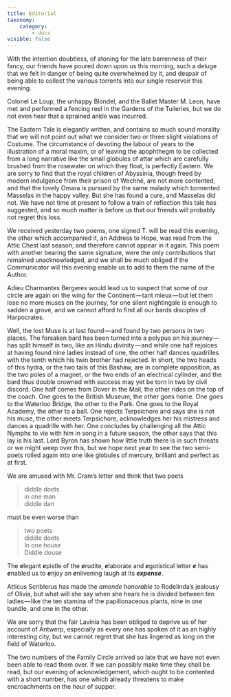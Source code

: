 ```yaml
---
title: Editorial
taxonomy:
    category:
        - docs
visible: false
---
```


With the intention doubtless, of atoning for the late barrenness of their fancy, our friends have poured down upon us this morning, such a deluge that we felt in danger of being quite overwhelmed by it, and despair of being able to collect the various torrents into our single reservoir this evening.

Colonel Le Loup, the unhappy Blondel, and the Ballet Master M. Leon, have met and performed a fencing reel in the Gardens of the Tuileries, but we do not even hear that a sprained ankle was incurred.

The Eastern Tale is elegantly written, and contains so much sound morality that we will not point out what we consider two or three slight violations of Costume. The circumstance of devoting the labour of years to the illustration of a moral maxim, or of leaving the apophthegm to be collected from a long narrative like the small globules of attar which are carefully brushed from the rosewater on which they float, is perfectly Eastern. We are sorry to find that the royal children of Abyssinia, though freed by modern indulgence from their prison of Wechné, are not more contented, and that the lovely Omara is pursued by the same malady which tormented Masselas in the happy valley. But she has found a cure, and Masselas did not. We have not time at present to follow a train of reflection this tale has suggested, and so much matter is before us that our friends will probably not regret this loss.

We received yesterday two poems, one signed T. will be read this evening, the other which accompanied it, an Address to Hope, was read from the Attic Chest last season, and therefore cannot appear in it again. This poem with another bearing the same signature, were the only contributions that remained unacknowledged, and we shall be much obliged if the Communicator will this evening enable us to add to them the name of the Author.

Adieu Charmantes Bergeres would lead us to suspect that some of our circle are again on the wing for the Continent — tant mieux — but let them lose no more muses on the journey, for one silent nightingale is enough to sadden a grove, and we cannot afford to find all our bards disciples of Harpocrates.

Well, the lost Muse is at last found — and found by two persons in two places. The forsaken bard has been turned into a polypus on his journey — has split himself in two, like an Hindu divinity — and while one half rejoices at having found nine ladies instead of one, the other half dances quadrilles with the tenth which his twin brother had rejected. In short, the two heads of this hydra, or the two tails of this Bashaw, are in complete opposition, as the two poles of a magnet, or the two ends of an electrical cylinder, and the bard thus double crowned with success may yet be torn in two by civil discord. One half comes from Dover in the Mail, the other rides on the top of the coach. One goes to the British Museum, the other goes home. One goes to the Waterloo Bridge, the other to the Park. One goes to the Royal Academy, the other to a ball. One rejects Terpsichore and says she is not his muse, the other meets Terpsichore, acknowledges her his mistress and dances a quadrille with her. One concludes by challenging all the Attic Nymphs to vie with him in song in a future season, the other says that this lay is his last. Lord Byron has shown how little truth there is in such threats or we might weep over this, but we hope next year to see the two semi-poets rolled again into one like globules of mercury, brilliant and perfect as at first.

We are amused with Mr. Cram’s letter and think that two poets

> diddle doets  
> in one man  
> diddle dan

must be even worse than 

> two poets  
> diddle doets  
> In one house  
> Diddle douse

The ***e***legant ***e***pistle of the ***e***rudite, ***e***laborate and ***e***gotistical letter ***e*** has ***e***nabled us to ***e***njoy an ***e***nlivening laugh at its ***expense***.

Atticus Scriblerus has made the *amende honorable* to Rodelinda’s jealousy of Olivia, but what will she say when she hears he is divided between ten ladies — like the ten stamina of the papilionaceous plants, nine in one bundle, and one in the other.

We are sorry that the fair Lavinia has been obliged to deprive us of her account of Antwerp, especially as every one has spoken of it as an highly interesting city, but we cannot regret that she has lingered as long on the field of Waterloo.

The two numbers of the Family Circle arrived so late that we have not even been able to read them over. If we can possibly make time they shall be read, but our evening of acknowledgement, which ought to be contented with a short number, has one which already threatens to make encroachments on the hour of supper.